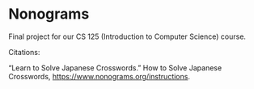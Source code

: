 # Nonograms
Final project for our CS 125 (Introduction to Computer Science) course.

Citations:

“Learn to Solve Japanese Crosswords.” How to Solve Japanese Crosswords, https://www.nonograms.org/instructions.
